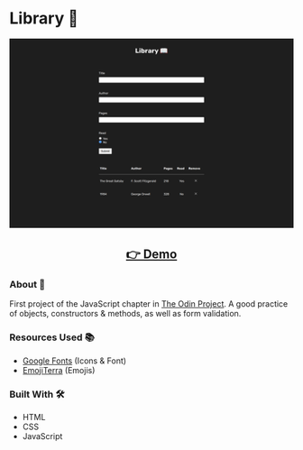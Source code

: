 # Library 📖

<p align="center">
  <img src="images/page-screenshot.png" width="650px" alt="screenshot">
</p>
<h2 align="center">
  <a href="https://nightrunner4.github.io/library">👉 Demo</a>
</h2>

### About 📖

First project of the JavaScript chapter in [The Odin Project](https://www.theodinproject.com). A good practice of objects, constructors & methods, as well as form validation.

### Resources Used 📚

- [Google Fonts](https://fonts.google.com) (Icons & Font)
- [EmojiTerra](https://emojiterra.com) (Emojis)

### Built With 🛠️

- HTML
- CSS
- JavaScript
